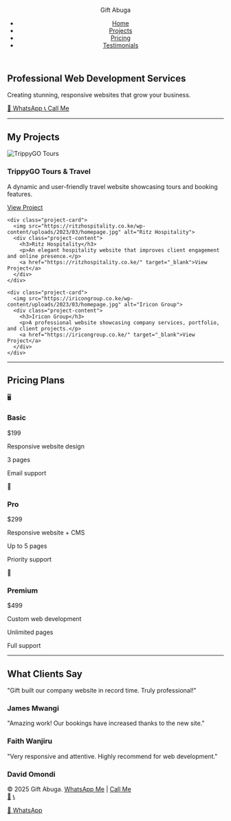
<html lang="en">
<head>
<meta charset="UTF-8" />
<meta name="viewport" content="width=device-width, initial-scale=1.0" />
<title>Gift Abuga | Web Developer</title>
<style>
:root {
  --primary: #00a859;
  --secondary: #00724d;
  --accent: #f7c948;
  --light: #f9f9f9;
  --dark: #222;
  --transition: 0.5s ease;
}

* {
  box-sizing: border-box;
  scroll-behavior: smooth;
}

body {
  font-family: "Segoe UI", Arial, sans-serif;
  margin: 0;
  background: var(--light);
  color: var(--dark);
}

a {
  text-decoration: none;
  color: inherit;
}

header {
  position: sticky;
  top: 0;
  background: white;
  box-shadow: 0 2px 8px rgba(0,0,0,0.1);
  z-index: 1000;
}

nav {
  display: flex;
  justify-content: space-between;
  align-items: center;
  max-width: 1100px;
  margin: auto;
  padding: 15px 20px;
}

nav .logo {
  font-weight: bold;
  font-size: 1.5rem;
  color: var(--primary);
}

nav ul {
  list-style: none;
  display: flex;
  gap: 20px;
}

nav ul li a:hover {
  color: var(--accent);
}

h1, h2, h3 {
  margin: 0;
}

h2 {
  text-align: center;
  color: var(--primary);
  font-size: 2.2rem;
  margin-bottom: 40px;
}

section {
  padding: 80px 20px;
  position: relative;
  opacity: 0;
  transform: translateY(30px);
  transition: opacity 0.8s ease, transform 0.8s ease;
}

section.show {
  opacity: 1;
  transform: translateY(0);
}

/* ------------------ HERO ------------------ */
#hero {
  background: url('https://images.unsplash.com/photo-1505238680356-667803448bb6?auto=format&fit=crop&w=1600&q=80') center/cover no-repeat;
  color: white;
  text-align: center;
  padding: 120px 20px;
  position: relative;
}

#hero::after {
  content: '';
  position: absolute;
  top: 0; left: 0;
  width: 100%; height: 100%;
  background: rgba(0,0,0,0.5);
  z-index: 0;
}

#hero .content {
  position: relative;
  z-index: 1;
}

#hero h1 {
  font-size: 3rem;
  margin-bottom: 20px;
}

#hero p {
  font-size: 1.2rem;
  margin-bottom: 30px;
}

#hero .contact-buttons a {
  display: inline-flex;
  align-items: center;
  gap: 8px;
  background: var(--accent);
  color: #222;
  padding: 12px 25px;
  border-radius: 5px;
  font-weight: bold;
  margin: 5px;
  transition: var(--transition);
}

#hero .contact-buttons a:hover {
  background: white;
  color: var(--primary);
}

/* ------------------ PROJECTS ------------------ */
#projects {
  background: linear-gradient(to bottom right, #f5f7fa, #e4f1ed);
}

.projects-grid {
  display: grid;
  grid-template-columns: repeat(auto-fit, minmax(300px, 1fr));
  gap: 30px;
  max-width: 1100px;
  margin: 0 auto;
}

.project-card {
  background: white;
  border-radius: 12px;
  overflow: hidden;
  box-shadow: 0 5px 15px rgba(0,0,0,0.1);
  transition: var(--transition);
  position: relative;
  text-align: center;
}

.project-card img {
  width: 100%;
  height: 200px;
  object-fit: cover;
  transition: var(--transition);
}

.project-card:hover img {
  transform: scale(1.05);
  filter: brightness(0.85);
}

.project-content {
  padding: 20px;
}

.project-content h3 {
  color: var(--primary);
  margin-bottom: 15px;
  font-size: 1.4rem;
}

.project-content p {
  margin-bottom: 15px;
  color: #444;
  font-size: 1rem;
}

.project-content a {
  display: inline-block;
  padding: 10px 20px;
  background: var(--primary);
  color: white;
  border-radius: 5px;
  font-weight: bold;
  transition: var(--transition);
}

.project-content a:hover {
  background: var(--accent);
  color: #222;
}

/* ------------------ PRICING ------------------ */
#pricing .pricing-container,
#testimonials .testimonial-container {
  display: grid;
  grid-template-columns: repeat(auto-fit, minmax(280px, 1fr));
  gap: 25px;
  max-width: 1100px;
  margin: 0 auto;
}

.pricing-card, .testimonial-card {
  background: white;
  border-radius: 15px;
  padding: 30px;
  text-align: center;
  box-shadow: 0 5px 15px rgba(0,0,0,0.1);
  transition: var(--transition);
  position: relative;
  overflow: hidden;
}

.pricing-card:hover, .testimonial-card:hover {
  transform: translateY(-10px);
  box-shadow: 0 10px 25px rgba(0,0,0,0.15);
}

.pricing-card h3, .testimonial-card h3 {
  color: var(--primary);
  font-size: 1.5rem;
  margin-bottom: 10px;
}

.pricing-card p, .testimonial-card p {
  margin: 10px 0;
  font-size: 0.95rem;
}

.price {
  font-size: 1.4rem;
  font-weight: bold;
  color: var(--secondary);
  margin-bottom: 15px;
}

.highlight {
  background: var(--primary);
  color: white;
}

.highlight .price {
  color: white;
}

.plan-icon {
  font-size: 2rem;
  margin-bottom: 10px;
}

/* ------------------ TESTIMONIALS ------------------ */
.testimonial-card p {
  font-style: italic;
  color: #555;
}

.testimonial-card h3 {
  margin-top: 15px;
  font-weight: bold;
}

/* ------------------ FOOTER ------------------ */
footer {
  background: var(--dark);
  color: white;
  text-align: center;
  padding: 30px 20px;
}

footer a {
  color: var(--accent);
}

/* ------------------ MEDIA QUERIES ------------------ */
@media (max-width: 768px) {
  h2 {
    font-size: 1.8rem;
  }
  nav ul {
    flex-direction: column;
    gap: 10px;
  }
}

/* ------------------ FLOATING BUTTONS ------------------ */
.floating-buttons {
  position: fixed;
  bottom: 20px;
  right: 20px;
  display: flex;
  flex-direction: column;
  gap: 15px;
  z-index: 1000;
}

.floating-buttons a {
  background: var(--primary);
  color: white;
  padding: 12px;
  border-radius: 50%;
  text-align: center;
  font-size: 20px;
  box-shadow: 0 5px 15px rgba(0,0,0,0.2);
  transition: var(--transition);
}

.floating-buttons a:hover {
  background: var(--accent);
  color: #222;
}

/* ------------------ SIDE FLOATING WHATSAPP ------------------ */
.side-whatsapp {
  position: fixed;
  right: 0;
  top: 40%;
  background: var(--primary);
  color: white;
  padding: 15px;
  border-top-left-radius: 10px;
  border-bottom-left-radius: 10px;
  font-size: 20px;
  text-align: center;
  z-index: 1000;
  transition: var(--transition);
}

.side-whatsapp:hover {
  background: var(--accent);
  color: #222;
}
</style>
</head>
<body>

<!-- HEADER -->
<header>
  <nav>
    <div class="logo">Gift Abuga</div>
    <ul>
      <li><a href="#hero">Home</a></li>
      <li><a href="#projects">Projects</a></li>
      <li><a href="#pricing">Pricing</a></li>
      <li><a href="#testimonials">Testimonials</a></li>
    </ul>
  </nav>
</header>

<!-- HERO -->
<section id="hero">
  <div class="content">
    <h1>Professional Web Development Services</h1>
    <p>Creating stunning, responsive websites that grow your business.</p>
    <div class="contact-buttons">
      <a href="https://wa.me/254111971411?text=lets%20partner%20in%20a%20project." target="_blank">
        📱 WhatsApp
      </a>
      <a href="tel:+254111971411">
        📞 Call Me
      </a>
    </div>
  </div>
</section>
<hr class="section-divider">

<!-- PROJECTS -->
<section id="projects">
  <h2>My Projects</h2>
  <div class="projects-grid">
    <div class="project-card">
      <img src="https://trippygotours.com/wp-content/uploads/2023/03/homepage.jpg" alt="TrippyGO Tours">
      <div class="project-content">
        <h3>TrippyGO Tours & Travel</h3>
        <p>A dynamic and user-friendly travel website showcasing tours and booking features.</p>
        <a href="https://trippygotours.com/" target="_blank">View Project</a>
      </div>
    </div>

    <div class="project-card">
      <img src="https://ritzhospitality.co.ke/wp-content/uploads/2023/03/homepage.jpg" alt="Ritz Hospitality">
      <div class="project-content">
        <h3>Ritz Hospitality</h3>
        <p>An elegant hospitality website that improves client engagement and online presence.</p>
        <a href="https://ritzhospitality.co.ke/" target="_blank">View Project</a>
      </div>
    </div>

    <div class="project-card">
      <img src="https://iricongroup.co.ke/wp-content/uploads/2023/03/homepage.jpg" alt="Iricon Group">
      <div class="project-content">
        <h3>Iricon Group</h3>
        <p>A professional website showcasing company services, portfolio, and client projects.</p>
        <a href="https://iricongroup.co.ke/" target="_blank">View Project</a>
      </div>
    </div>
  </div>
</section>
<hr class="section-divider">

<!-- PRICING -->
<section id="pricing">
  <h2>Pricing Plans</h2>
  <div class="pricing-container">
    <div class="pricing-card">
      <div class="plan-icon">🖥️</div>
      <h3>Basic</h3>
      <div class="price">$199</div>
      <p>Responsive website design</p>
      <p>3 pages</p>
      <p>Email support</p>
    </div>
    <div class="pricing-card highlight">
      <div class="plan-icon">🚀</div>
      <h3>Pro</h3>
      <div class="price">$299</div>
      <p>Responsive website + CMS</p>
      <p>Up to 5 pages</p>
      <p>Priority support</p>
    </div>
    <div class="pricing-card">
      <div class="plan-icon">💼</div>
      <h3>Premium</h3>
      <div class="price">$499</div>
      <p>Custom web development</p>
      <p>Unlimited pages</p>
      <p>Full support</p>
    </div>
  </div>
</section>
<hr class="section-divider">

<!-- TESTIMONIALS -->
<section id="testimonials">
  <h2>What Clients Say</h2>
  <div class="testimonial-container">
    <div class="testimonial-card">
      <p>"Gift built our company website in record time. Truly professional!"</p>
      <h3>James Mwangi</h3>
    </div>
    <div class="testimonial-card">
      <p>"Amazing work! Our bookings have increased thanks to the new site."</p>
      <h3>Faith Wanjiru</h3>
    </div>
    <div class="testimonial-card">
      <p>"Very responsive and attentive. Highly recommend for web development."</p>
      <h3>David Omondi</h3>
    </div>
  </div>
</section>

<!-- FOOTER -->
<footer>
  &copy; 2025 Gift Abuga. 
  <a href="https://wa.me/254111971411?text=lets%20partner%20in%20a%20project." target="_blank">WhatsApp Me</a> | 
  <a href="tel:+254111971411">Call Me</a>
</footer>

<!-- FLOATING BUTTONS -->
<div class="floating-buttons">
  <a href="https://wa.me/254111971411?text=lets%20partner%20in%20a%20project." target="_blank">📱</a>
  <a href="tel:+254111971411">📞</a>
</div>

<!-- SIDE FLOATING WHATSAPP -->
<a href="https://wa.me/254111971411?text=lets%20partner%20in%20a%20project." target="_blank" class="side-whatsapp">💬 WhatsApp</a>

<script>
// Fade-in on scroll
const sections = document.querySelectorAll('section');
window.addEventListener('scroll', () => {
  const triggerBottom = window.innerHeight * 0.85;
  sections.forEach(section => {
    const sectionTop = section.getBoundingClientRect().top;
    if(sectionTop < triggerBottom) {
      section.classList.add('show');
    }
  });
});
</script>

</body>
</html>

